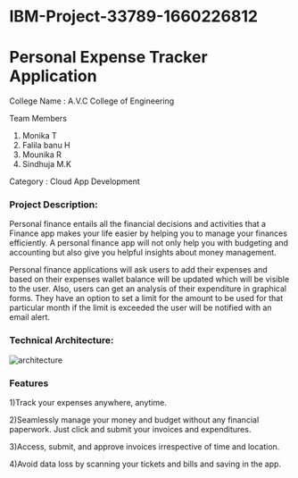 # IBM-Project-33789-1660226812
# Personal Expense Tracker Application

College Name : A.V.C College of Engineering

Team Members 
1) Monika T
2) Falila banu H
3) Mounika R
4) Sindhuja M.K



Category : Cloud App Development

### Project Description:

Personal finance entails all the financial decisions and activities that a Finance app makes your life easier by helping you to manage your finances efficiently. A personal finance app will not only help you with budgeting and accounting but also give you helpful insights about money management.


Personal finance applications will ask users to add their expenses and based on their expenses wallet balance will be updated which will be visible to the user.  Also, users can get an analysis of their expenditure in graphical forms. They have an option to set a limit for the amount to be used for that particular month if the limit is exceeded the user will be notified with an email alert.

### Technical Architecture:


![architecture](https://user-images.githubusercontent.com/112888572/190886194-0dd3960f-6309-4073-98d3-b4d6e2718c9e.png)

### Features

1)Track your expenses anywhere, anytime.

2)Seamlessly manage your money and budget without any financial paperwork. Just click and submit your invoices and expenditures. 

3)Access, submit, and approve invoices irrespective of time and location. 

4)Avoid data loss by scanning your tickets and bills and saving in the app. 



